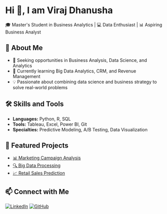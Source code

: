 
# Hi 👋, I am Viraj Dhanusha
🎓 Master's Student in Business Analytics | 💻 Data Enthusiast | 📊 Aspiring Business Analyst

## 🌟 About Me
- 💼 Seeking opportunities in Business Analysis, Data Science, and Analytics
- 🌱 Currently learning Big Data Analytics, CRM, and Revenue Management
- 💡 Passionate about combining data science and business strategy to solve real-world problems

## 🛠️ Skills and Tools
- **Languages:** Python, R, SQL
- **Tools:** Tableau, Excel, Power BI, Git
- **Specialties:** Predictive Modeling, A/B Testing, Data Visualization

## 📂 Featured Projects
- [📊 Marketing Campaign Analysis](#)
- [🔍 Big Data Processing](#)
- [📈 Retail Sales Prediction](#)

## 📫 Connect with Me
[![LinkedIn](https://img.shields.io/badge/LinkedIn-Connect-blue)](https://www.linkedin.com/in/viraj-dhanusha/)
[![GitHub](https://img.shields.io/badge/GitHub-Follow-lightgrey)](https://github.com/dhanusha123)

<!--
**dhanusha123/dhanusha123** is a ✨ _special_ ✨ repository because its `README.md` (this file) appears on your GitHub profile.

Here are some ideas to get you started:

- 🔭 I’m currently working on ...
- 🌱 I’m currently learning ...
- 👯 I’m looking to collaborate on ...
- 🤔 I’m looking for help with ...
- 💬 Ask me about ...
- 📫 How to reach me: ...
- 😄 Pronouns: ...
- ⚡ Fun fact: ...
-->
